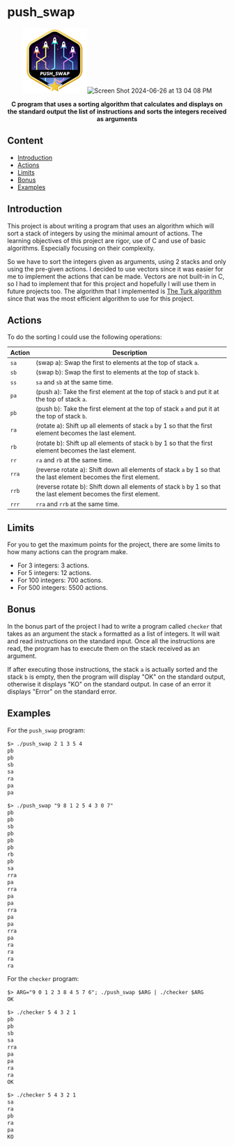 # push_swap
<p align="center">
<img src="https://github.com/miladrahmat/42-badges/blob/master/badges/push_swapm.png"><img width="144" alt="Screen Shot 2024-06-26 at 13 04 08 PM" src="https://github.com/miladrahmat/push_swap/assets/159012803/dfac9ae1-0ae6-4309-9d82-215982eafd8c">
</p>
<p align="center">
<b>C program that uses a sorting algorithm that calculates and displays on the standard output the list of instructions and sorts the integers received as arguments</b>

## Content

- [Introduction](#introduction)
- [Actions](#actions)
- [Limits](#limits)
- [Bonus](#bonus)
- [Examples](#examples)

## Introduction

This project is about writing a program that uses an algorithm which will sort a stack of integers by using the minimal amount of actions. The learning objectives of this project are rigor, use of C and use of basic algorithms. Especially focusing on their complexity.

So we have to sort the integers given as arguments, using 2 stacks and only using the pre-given actions. I decided to use vectors since it was easier for me to implement the actions that can be made. Vectors are not built-in in C, so I had to implement that for this project and hopefully I will use them in future projects too. The algorithm that I implemented is [The Turk algorithm](https://medium.com/@ayogun/push-swap-c1f5d2d41e97) since that was the most efficient algorithm to use for this project.

## Actions

To do the sorting I could use the following operations:


| Action | Description                                                                                                       |
|--------|-------------------------------------------------------------------------------------------------------------------|
| `sa`   | (swap a): Swap the first to elements at the top of stack `a`.                                                     |
| `sb`   | (swap b): Swap the first to elements at the top of stack `b`.                                                     |
| `ss`   | `sa` and `sb` at the same time.                                                                                   |
| `pa`   | (push a): Take the first element at the top of stack `b` and put it at the top of stack `a`.                      |
| `pb`   | (push b): Take the first element at the top of stack `a` and put it at the top of stack `b`.                      |
| `ra`   | (rotate a): Shift up all elements of stack `a` by 1 so that the first element becomes the last element.           |
| `rb`   | (rotate b): Shift  up all elements of stack `b` by 1 so that the first element becomes the last element.          |
| `rr`   | `ra` and `rb` at the same time.                                                                                   |
| `rra`  | (reverse rotate a): Shift down all elements of stack `a` by 1 so that the last element becomes the first element. |
| `rrb`  | (reverse rotate b): Shift down all elements of stack `b` by 1 so that the last element becomes the first element. |
| `rrr`  | `rra` and `rrb` at the same time.                                                                                 |
## Limits

For you to get the maximum points for the project, there are some limits to how many actions can the program make.

- For 3 integers: 3 actions.
- For 5 integers: 12 actions.
- For 100 integers: 700 actions.
- For 500 integers: 5500 actions.

## Bonus

In the bonus part of the project I had to write a program called `checker` that takes as an argument the stack `a` formatted as a list of integers. It will wait and read instructions on the standard input. Once all the instructions are read, the program has to execute them on the stack received as an argument.

If after executing those instructions, the stack `a` is actually sorted and the stack `b` is empty, then the program will display "OK" on the standard output, otherwise it displays "KO" on the standard output. In case of an error it displays "Error" on the standard error.

## Examples

For the `push_swap` program:

```
$> ./push_swap 2 1 3 5 4
pb
pb
sb
sa
ra
pa
pa
```
```
$> ./push_swap "9 8 1 2 5 4 3 0 7"
pb
pb
sb
pb
pb
pb
rb
pb
sa
rra
pa
rra
pa
pa
rra
pa
pa
rra
pa
ra
ra
ra
ra
```

For the `checker` program:

```
$> ARG="9 0 1 2 3 8 4 5 7 6"; ./push_swap $ARG | ./checker $ARG
OK
```
```
$> ./checker 5 4 3 2 1
pb
pb
sb
sa
rra
pa
pa
ra
ra
OK
```
```
$> ./checker 5 4 3 2 1
sa
ra
pb
ra
pa
KO
```
